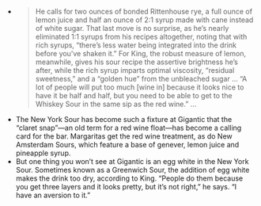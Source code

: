-
  > He calls for two ounces of bonded Rittenhouse rye, a full ounce of lemon juice and half an ounce of 2:1 syrup made with cane instead of white sugar. That last move is no surprise, as he’s nearly eliminated 1:1 syrups from his recipes altogether, noting that with rich syrups, “there’s less water being integrated into the drink before you’ve shaken it.” For King, the robust measure of lemon, meanwhile, gives his sour recipe the assertive brightness he’s after, while the rich syrup imparts optimal viscosity, “residual sweetness,” and a “golden hue” from the unbleached sugar ... “A lot of people will put too much [wine in] because it looks nice to have it be half and half, but you need to be able to get to the Whiskey Sour in the same sip as the red wine.” ...
- The New York Sour has become such a fixture at Gigantic that the “claret snap”—an old term for a red wine float—has become a calling card for the bar. Margaritas get the red wine treatment, as do New Amsterdam Sours, which feature a base of genever, lemon juice and pineapple syrup.
- But one thing you won’t see at Gigantic is an egg white in the New York Sour. Sometimes known as a Greenwich Sour, the addition of egg white makes the drink too dry, according to King. “People do them because you get three layers and it looks pretty, but it’s not right,” he says. “I have an aversion to it.”